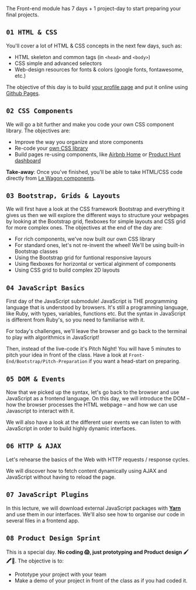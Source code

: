 The Front-end module has 7 days + 1 project-day to start preparing your final projects.

## `01 HTML & CSS`

You'll cover a lot of HTML & CSS concepts in the next few days, such as:

- HTML skeleton and common tags (in `<head>` and `<body>`)
- CSS simple and advanced selectors
- Web-design resources for fonts & colors (google fonts, fontawesome, etc.)

The objective of this day is to build [your profile page](http://lewagon.github.io/html-css-challenges/04-advanced-selectors/) and put it online using [Github Pages](https://pages.github.com/).

## `02 CSS Components`

We will go a bit further and make you code your own CSS component library. The objectives are:

- Improve the way you organize and store components
- Re-code your [own CSS library](https://uikit.lewagon.com)
- Build pages re-using components, like [Airbnb Home](http://lewagon.github.io/html-css-challenges/10-homepage-with-cards/) or [Product Hunt dashboard](http://lewagon.github.io/html-css-challenges/12-profile-with-products/)

**Take-away**: Once you've finished, you'll be able to take HTML/CSS code directly from [Le Wagon components](https://uikit.lewagon.com).

## `03 Bootstrap, Grids & Layouts`

We will first have a look at the CSS framework Bootstrap and everything it gives us then we will explore the different ways to structure your webpages by looking at the Bootstrap grid, flexboxes for simple layouts and CSS grid for more complex ones. The objectives at the end of the day are:

- For rich components, we've now built our own CSS library
- For standard ones, let's not re-invent the wheel! We'll be using built-in Bootstrap classes
- Using the Bootstrap grid for funtional responsive layours
- Using flexboxes for horizontal or vertical alginment of components
- Using CSS grid to build complex 2D layouts

## `04 JavaScript Basics`

First day of the JavaScript submodule! JavaScript is THE programming language that is understood by browsers. It's still a programming language, like Ruby, with types, variables, functions etc. But the syntax in JavaScript is different from Ruby's, so you need to familiarise with it.

For today's challenges, we'll leave the browser and go back to the terminal to play with algorithmics in JavaScript!

Then, instead of the live-code it's Pitch Night! You will have 5 minutes to pitch your idea in front of the class. Have a look at `Front-End/Bootstrap/Pitch-Preparation` if you want a head-start on preparing.

## `05 DOM & Events`

Now that we picked up the syntax, let's go back to the browser and use JavaScript as a frontend language. On this day, we will introduce the DOM – how the browser processes the HTML webpage – and how we can use Javascript to interact with it.

We will also have a look at the different user events we can listen to with JavaScript in order to build highly dynamic interfaces.

## `06 HTTP & AJAX`

Let's rehearse the basics of the Web with HTTP requests / response cycles.

We will discover how to fetch content dynamically using AJAX and JavaScript without having to reload the page.

## `07 JavaScript Plugins`

In this lecture, we will download external JavaScript packages with **[Yarn](https://yarnpkg.com/en/)** and use them in our interfaces. We'll also see how to organise our code in several files in a frontend app.

## `08 Product Design Sprint`

This is a special day. **No coding 😱, just prototyping and Product design 🖌🖍📝**. The objective is to:

- Prototype your project with your team
- Make a demo of your project in front of the class as if you had coded it.
